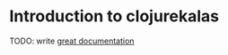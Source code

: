 # Introduction to clojurekalas

TODO: write [great documentation](http://jacobian.org/writing/what-to-write/)
